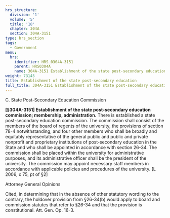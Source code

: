 ```yaml
---
hrs_structure:
  division: '1'
  volume: '5'
  title: '18'
  chapter: 304A
  section: 304A-3151
type: hrs_section
tags:
  - Government
menu:
  hrs:
    identifier: HRS_0304A-3151
    parent: HRS0304A
    name: 304A-3151 Establishment of the state post-secondary education
weight: 73145
title: Establishment of the state post-secondary education
full_title: 304A-3151 Establishment of the state post-secondary education
---
```

C. State Post-Secondary Education Commission

**[§304A-3151] Establishment of the state post-secondary education commission; membership, administration.** There is established a state post-secondary education commission. The commission shall consist of the members of the board of regents of the university, the provisions of section 78-4 notwithstanding, and four other members who shall be broadly and equitably representative of the general public and public and private nonprofit and proprietary institutions of post-secondary education in the State and who shall be appointed in accordance with section 26-34\. The commission shall be placed within the university for administrative purposes, and its administrative officer shall be the president of the university. The commission may appoint necessary staff members in accordance with applicable policies and procedures of the university. [L 2006, c 75, pt of §2]

Attorney General Opinions

Cited, in determining that in the absence of other statutory wording to the contrary, the holdover provision from §26-34(b) would apply to board and commission statutes that refer to §26-34 and that the provision is constitutional. Att. Gen. Op. 16-3.